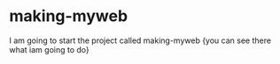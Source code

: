 # making-myweb
I am going to start the project called making-myweb
{you can see there what iam going to do}

